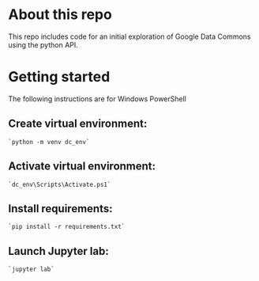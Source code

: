 # About this repo

This repo includes code for an initial exploration of Google Data Commons using the python API. 

# Getting started

The following instructions are for Windows PowerShell

## Create virtual environment:

    `python -m venv dc_env`

## Activate virtual environment:

    `dc_env\Scripts\Activate.ps1`

## Install requirements:

    `pip install -r requirements.txt`

## Launch Jupyter lab:

    `jupyter lab`
